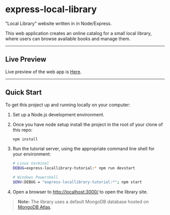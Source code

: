 # express-local-library

"Local Library" website written in in Node/Express.

This web application creates an online catalog for a small local library, where users can browse available books and manage them.

---

## Live Preview

Live preview of the web app is [Here](https://pradip-express-local-library.glitch.me/catalog).

---

## Quick Start

To get this project up and running locally on your computer:

1. Set up a Node.js development environment.
2. Once you have node setup install the project in the root of your clone of this repo:

   ```bash
   npm install
   ```

3. Run the tutorial server, using the appropriate command line shell for your environment:

   ```bash
   # Linux terminal
   DEBUG=express-locallibrary-tutorial:* npm run devstart

   # Windows Powershell
   $ENV:DEBUG = "express-locallibrary-tutorial:*"; npm start
   ```

4. Open a browser to <http://localhost:3000/> to open the library site.

> **Note:** The library uses a default MongoDB database hosted on [MongoDB Atlas](https://www.mongodb.com/cloud/atlas).
